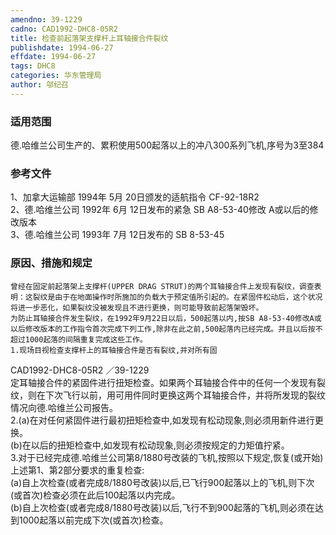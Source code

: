 ```yaml
---
amendno: 39-1229  
cadno: CAD1992-DHC8-05R2  
title: 检查前起落架支撑杆上耳轴接合件裂纹  
publishdate: 1994-06-27  
effdate: 1994-06-27  
tags: DHC8  
categories: 华东管理局  
author: 邬纪召  
---
```

  
### 适用范围  
德.哈维兰公司生产的、累积使用500起落以上的冲八300系列飞机,序号为3至384  
  
<!--more-->  
### 参考文件  
1、加拿大运输部 1994年 5月 20日颁发的适航指令 CF-92-18R2  
2、德.哈维兰公司 1992年 6月 12日发布的紧急 SB A8-53-40修改 A或以后的修改版本  
 3、德.哈维兰公司 1993年 7月 12日发布的 SB 8-53-45  
  
### 原因、措施和规定  
    曾经在固定前起落架上支撑杆(UPPER DRAG STRUT)的两个耳轴接合件上发现有裂纹，调查表明：这裂纹是由于在地面操作时所施加的负载大于预定值所引起的。在紧固件松动后，这个状况将进一步恶化，如果裂纹没被发现且不进行更换，则可能导致前起落架毁坏。  
    为防止耳轴接合件发生裂纹，在1992年9月22日以后，500起落以内,按SB A8-53-40修改A或以后修改版本的工作指令首次完成下列工作,除非在此之前,500起落内已经完成。并且以后按不超过1000起落的间隔重复完成这些工作。  
    1.现场目视检查支撑杆上的耳轴接合件是否有裂纹,并对所有固  
 CAD1992-DHC8-05R2 ／39-1229  
定耳轴接合件的紧固件进行扭矩检查。如果两个耳轴接合件中的任何一个发现有裂纹，则在下次飞行以前，用可用件同时更换这两个耳轴接合件，并将所发现的裂纹情况向德.哈维兰公司报告。  
    2.(a)在对任何紧固件进行最初扭矩检查中,如发现有松动现象,则必须用新件进行更换。  
    (b)在以后的扭矩检查中,如发现有松动现象,则必须按规定的力矩值拧紧。  
    3.对于已经完成德.哈维兰公司第8/1880号改装的飞机,按照以下规定,恢复(或开始)上述第1、第2部分要求的重复检查:  
(a)自上次检查(或者完成8/1880号改装)以后,已飞行900起落以上的飞机,则下次(或首次)检查必须在此后100起落以内完成。  
(b)自上次检查(或者完成8/1880号改装)以后,飞行不到900起落的飞机,则必须在达到1000起落以前完成下次(或首次)检查。  
  
